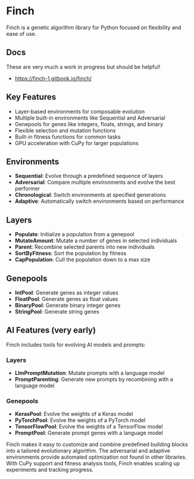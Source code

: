 # Finch

Finch is a genetic algorithm library for Python focused on flexibility and ease of use.
## Docs
These are very much a work in progress but should be helpful!
- https://finch-1.gitbook.io/finch/
## Key Features

- Layer-based environments for composable evolution
- Multiple built-in environments like Sequential and Adversarial  
- Genepools for genes like integers, floats, strings, and binary
- Flexible selection and mutation functions
- Built-in fitness functions for common tasks 
- GPU acceleration with CuPy for larger populations

## Environments

- **Sequential**: Evolve through a predefined sequence of layers
- **Adversarial**: Compare multiple environments and evolve the best performer
- **Chronological**: Switch environments at specified generations
- **Adaptive**: Automatically switch environments based on performance

## Layers

- **Populate**: Initialize a population from a genepool
- **MutateAmount**: Mutate a number of genes in selected individuals
- **Parent**: Recombine selected parents into new individuals
- **SortByFitness**: Sort the population by fitness
- **CapPopulation**: Cull the population down to a max size
  
## Genepools  

- **IntPool**: Generate genes as integer values
- **FloatPool**: Generate genes as float values
- **BinaryPool**: Generate binary integer genes 
- **StringPool**: Generate string genes

## AI Features (very early)

Finch includes tools for evolving AI models and prompts:

### Layers

- **LlmPromptMutation**: Mutate prompts with a language model  
- **PromptParenting**: Generate new prompts by recombining with a language model

### Genepools

- **KerasPool**: Evolve the weights of a Keras model
- **PyTorchPool**: Evolve the weights of a PyTorch model
- **TensorFlowPool**: Evolve the weights of a TensorFlow model
- **PromptPool**: Generate prompt genes with a language model

Finch makes it easy to customize and combine predefined building blocks into a tailored evolutionary algorithm. The adversarial and adaptive environments provide automated optimization not found in other libraries. With CuPy support and fitness analysis tools, Finch enables scaling up experiments and tracking progress.